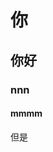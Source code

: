 # 你

## 你好

### nnn

#### mmmm  
<!--{docsify-ignore}  这个放在一个标题上面的话， 那么这个标题， 就不会显示出来-->  
<!--{docsify-ignore-all}  这个放在第一个标题上的话， 那么篇文档就不会在显示 标题了-->

但是
<button-counter></button-counter>




<!-- <p> {{message}} </p> -->


<br>
<!-- 
<span id="busuanzi_container_site_pv" style='display:none'>
    👀 本站总访问量：<span id="busuanzi_value_site_pv"></span> 次
</span>
<span id="busuanzi_container_site_uv" style='display:none'>
    | 🚴‍♂️ 本站总访客数：<span id="busuanzi_value_site_uv"></span> 人
</span> -->

<br>
<div id="gitalk-container"></div>






